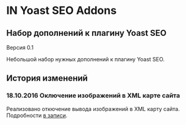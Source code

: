 # IN Yoast SEO Addons
## Набор дополнений к плагину Yoast SEO
Версия 0.1

Небольшой набор нужных дополнений к плагину Yoast SEO.

## История изменений
### 18.10.2016 Оключение изображений в XML карте сайта
Реализовано откючение вывода изображений в XML карту сайта.
Подробности [в записи](https://ivannikitin.com/2016/09/22/yoast-seo-xml-sitemap-yandex-bug/).